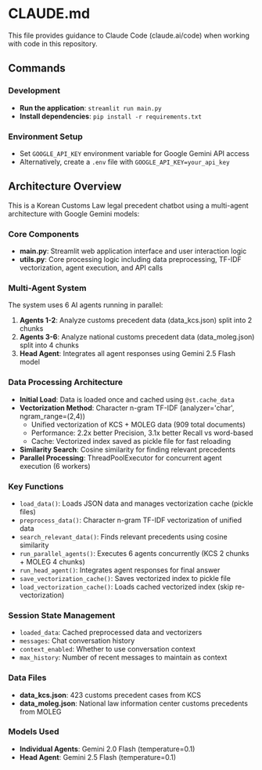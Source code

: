 # CLAUDE.md

This file provides guidance to Claude Code (claude.ai/code) when working with code in this repository.

## Commands

### Development
- **Run the application**: `streamlit run main.py`
- **Install dependencies**: `pip install -r requirements.txt`

### Environment Setup
- Set `GOOGLE_API_KEY` environment variable for Google Gemini API access
- Alternatively, create a `.env` file with `GOOGLE_API_KEY=your_api_key`

## Architecture Overview

This is a Korean Customs Law legal precedent chatbot using a multi-agent architecture with Google Gemini models:

### Core Components
- **main.py**: Streamlit web application interface and user interaction logic
- **utils.py**: Core processing logic including data preprocessing, TF-IDF vectorization, agent execution, and API calls

### Multi-Agent System
The system uses 6 AI agents running in parallel:
1. **Agents 1-2**: Analyze customs precedent data (data_kcs.json) split into 2 chunks
2. **Agents 3-6**: Analyze national customs precedent data (data_moleg.json) split into 4 chunks
3. **Head Agent**: Integrates all agent responses using Gemini 2.5 Flash model

### Data Processing Architecture
- **Initial Load**: Data is loaded once and cached using `@st.cache_data`
- **Vectorization Method**: Character n-gram TF-IDF (analyzer='char', ngram_range=(2,4))
  - Unified vectorization of KCS + MOLEG data (909 total documents)
  - Performance: 2.2x better Precision, 3.1x better Recall vs word-based
  - Cache: Vectorized index saved as pickle file for fast reloading
- **Similarity Search**: Cosine similarity for finding relevant precedents
- **Parallel Processing**: ThreadPoolExecutor for concurrent agent execution (6 workers)

### Key Functions
- `load_data()`: Loads JSON data and manages vectorization cache (pickle files)
- `preprocess_data()`: Character n-gram TF-IDF vectorization of unified data
- `search_relevant_data()`: Finds relevant precedents using cosine similarity
- `run_parallel_agents()`: Executes 6 agents concurrently (KCS 2 chunks + MOLEG 4 chunks)
- `run_head_agent()`: Integrates agent responses for final answer
- `save_vectorization_cache()`: Saves vectorized index to pickle file
- `load_vectorization_cache()`: Loads cached vectorized index (skip re-vectorization)

### Session State Management
- `loaded_data`: Cached preprocessed data and vectorizers
- `messages`: Chat conversation history
- `context_enabled`: Whether to use conversation context
- `max_history`: Number of recent messages to maintain as context

### Data Files
- **data_kcs.json**: 423 customs precedent cases from KCS
- **data_moleg.json**: National law information center customs precedents from MOLEG

### Models Used
- **Individual Agents**: Gemini 2.0 Flash (temperature=0.1)
- **Head Agent**: Gemini 2.5 Flash (temperature=0.1)